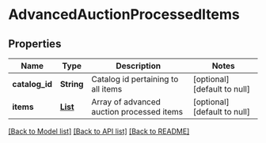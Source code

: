 # AdvancedAuctionProcessedItems
## Properties

| Name | Type | Description | Notes |
|------------ | ------------- | ------------- | -------------|
| **catalog\_id** | **String** | Catalog id pertaining to all items | [optional] [default to null] |
| **items** | [**List**](AdvancedAuctionProcessedItem.md) | Array of advanced auction processed items | [optional] [default to null] |

[[Back to Model list]](../README.md#documentation-for-models) [[Back to API list]](../README.md#documentation-for-api-endpoints) [[Back to README]](../README.md)

